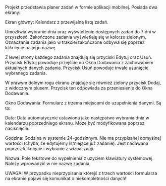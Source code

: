 Projekt przedstawia planer zadań w formie aplikacji mobilnej. 
Posiada dwa ekrany:

Ekran główny:
Kalendarz z przewijalną listą zadań.

Umożliwia wybranie dnia oraz wyświetlenie dostępnych zadań do 7 dni w przyszłość.
Zakończone zadania wyświetlają się w kolorze zielonym.
Oznaczanie zadania jako w trakcie/zakończone odbywa się poprzez kliknięcie na jego nazwę.

Z lewej strony każdego zadania znajdują się przyciski Edytuj oraz Usuń.
Przycisk Edytuj powoduje przejście do Okna Dodawania z zachowaniem aktualnych danych zadania.
Przycisk Usuń powoduje trwałe usunięcie wybranego zadania.

W prawym dolnym rogu ekranu znajduje się również zielony przycisk Dodaj, z widocznym plusem.
Przycisk ten odpowiada za przeniesienie do Okna Dodawania.

Okno Dodawania:
Formularz z trzema miejscami do uzupełnienia danymi.
Są to:

Data:
Data automatycznie ustawiona jako następstwo wybrania dnia w kalendarzu poprzedniego ekranu.
Może być modyfikowana poprzez naciśnięcie.

Godzina:
Godzina w systemie 24-godzinnym.
Nie ma przypisanej domyślnej wartości (chyba, że edytujemy istniejące już zadanie).
Jest nadawana poprzez kliknięcie i wybranie z wizualizacji.

Nazwa:
Pole tekstowe do wypełnienia z użyciem klawiatury systemowej.
Należy wprowadzić w nie nazwę zadania.

UWAGA!
W przypadku nieprzypisania którejś z trzech wartości formularza na ekranie pojawi się komunikat o niekompletności danych!

